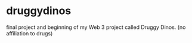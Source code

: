# druggydinos
final project and beginning of my Web 3 project called Druggy Dinos. (no affiliation to drugs)
